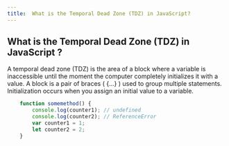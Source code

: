 ```yaml
---
title:  What is the Temporal Dead Zone (TDZ) in JavaScript?
---
```

## What is the Temporal Dead Zone (TDZ) in JavaScript ?

A temporal dead zone (TDZ) is the area of a block where a variable is inaccessible until the moment the computer completely initializes it with a value. A block is a pair of braces ( {...} ) used to group multiple statements. Initialization occurs when you assign an initial value to a variable.

```javascript
    function somemethod() {
        console.log(counter1); // undefined
        console.log(counter2); // ReferenceError
        var counter1 = 1;
        let counter2 = 2;
    }
```
